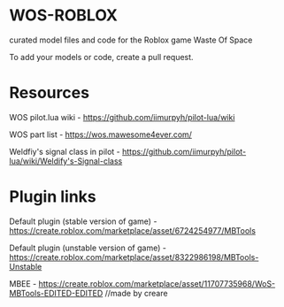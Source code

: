 # WOS-ROBLOX
curated model files and code for the Roblox game Waste Of Space

To add your models or code, create a pull request.

# Resources

WOS pilot.lua wiki - https://github.com/iimurpyh/pilot-lua/wiki

WOS part list - https://wos.mawesome4ever.com/

Weldfiy's signal class in pilot - https://github.com/iimurpyh/pilot-lua/wiki/Weldify's-Signal-class



# Plugin links


Default plugin (stable version of game) - https://create.roblox.com/marketplace/asset/6724254977/MBTools

Default plugin (unstable version of game) - https://create.roblox.com/marketplace/asset/8322986198/MBTools-Unstable

MBEE - https://create.roblox.com/marketplace/asset/11707735968/WoS-MBTools-EDITED-EDITED //made by creare
